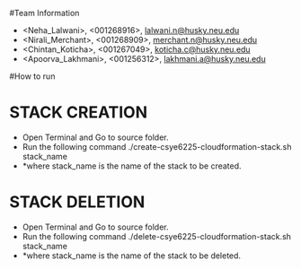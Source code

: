 
#Team Information
* <Neha_Lalwani>, <001268916>, <lalwani.n@husky.neu.edu>
* <Nirali_Merchant>, <001268909>, <merchant.n@husky.neu.edu>
* <Chintan_Koticha>, <001267049>, <koticha.c@husky.neu.edu>
* <Apoorva_Lakhmani>, <001256312>, <lakhmani.a@husky.neu.edu>

#How to run

# STACK CREATION
* Open Terminal and Go to source folder.
* Run the following command ./create-csye6225-cloudformation-stack.sh stack_name
* *where stack_name is the name of the stack to be created.

# STACK DELETION
* Open Terminal and Go to source folder.
* Run the following command ./delete-csye6225-cloudformation-stack.sh stack_name
* *where stack_name is the name of the stack to be deleted.





